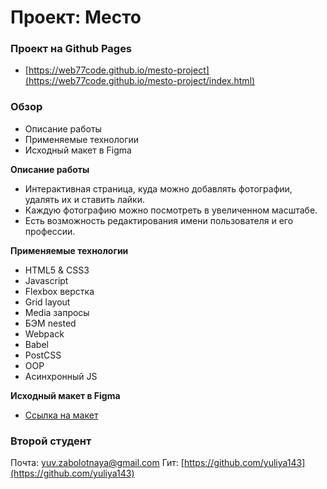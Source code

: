 # Проект: Место

### Проект на Github Pages

- [https://web77code.github.io/mesto-project](https://web77code.github.io/mesto-project/index.html)

### Обзор

- Описание работы
- Применяемые технологии
- Исходный макет в Figma

**Описание работы**

- Интерактивная страница, куда можно добавлять фотографии, удалять их и ставить лайки.
- Каждую фотографию можно посмотреть в увеличенном масштабе.
- Есть возможность редактирования имени пользователя и его профессии.

**Применяемые технологии**

- HTML5 & CSS3
- Javascript
- Flexbox верстка
- Grid layout
- Media запросы
- БЭМ nested
- Webpack
- Babel
- PostCSS
- OOP
- Асинхронный JS

**Исходный макет в Figma**

- [Ссылка на макет](https://www.figma.com/file/2cn9N9jSkmxD84oJik7xL7/JavaScript.-Sprint-4?node-id=0%3A1)

### Второй студент

Почта: yuv.zabolotnaya@gmail.com
Гит: [https://github.com/yuliya143](https://github.com/yuliya143)
